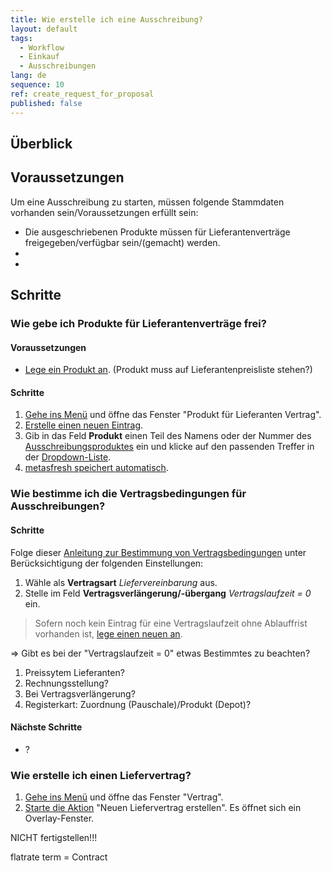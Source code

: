```yaml
---
title: Wie erstelle ich eine Ausschreibung?
layout: default
tags:
  - Workflow
  - Einkauf
  - Ausschreibungen
lang: de
sequence: 10
ref: create_request_for_proposal
published: false
---
```


## Überblick


## Voraussetzungen
Um eine Ausschreibung zu starten, müssen folgende Stammdaten vorhanden sein/Voraussetzungen erfüllt sein:
- Die ausgeschriebenen Produkte müssen für Lieferantenverträge freigegeben/verfügbar sein/(gemacht) werden.
-
-

## Schritte


### Wie gebe ich Produkte für Lieferantenverträge frei?

#### Voraussetzungen
- [Lege ein Produkt an](NeuesProdukt). (Produkt muss auf Lieferantenpreisliste stehen?)

#### Schritte
1. [Gehe ins Menü](Menu) und öffne das Fenster "Produkt für Lieferanten Vertrag".
1. [Erstelle einen neuen Eintrag](Neuer_Datensatz_Fenster_Webui).
1. Gib in das Feld **Produkt** einen Teil des Namens oder der Nummer des [Ausschreibungsproduktes](NeuesProdukt) ein und klicke auf den passenden Treffer in der <a href="Keyboard_Shortcuts_Liste#dropdown" title="Dynamisches Suchfeld (Autocomplete)">Dropdown-Liste</a>.
1. [metasfresh speichert automatisch](Speicheranzeige).



### Wie bestimme ich die Vertragsbedingungen für Ausschreibungen?

#### Schritte
Folge dieser [Anleitung zur Bestimmung von Vertragsbedingungen](Vertragsbedingungen_definieren) unter Berücksichtigung der folgenden Einstellungen:
1. Wähle als **Vertragsart** *Liefervereinbarung* aus.
1. Stelle im Feld **Vertragsverlängerung/-übergang** *Vertragslaufzeit = 0* ein.
 > Sofern noch kein Eintrag für eine Vertragslaufzeit ohne Ablauffrist vorhanden ist, [lege einen neuen an](Vertragslaufzeit_definieren).

   => Gibt es bei der "Vertragslaufzeit = 0" etwas Bestimmtes zu beachten?

1. Preissytem Lieferanten?
1. Rechnungsstellung?
1. Bei Vertragsverlängerung?
1. Registerkart: Zuordnung (Pauschale)/Produkt (Depot)?

#### Nächste Schritte
- ?


### Wie erstelle ich einen Liefervertrag?
1. [Gehe ins Menü](Menu) und öffne das Fenster "Vertrag".
1. [Starte die Aktion](AktionStarten#aktionsmenue) "Neuen Liefervertrag erstellen". Es öffnet sich ein Overlay-Fenster.

NICHT fertigstellen!!!

flatrate term = Contract
